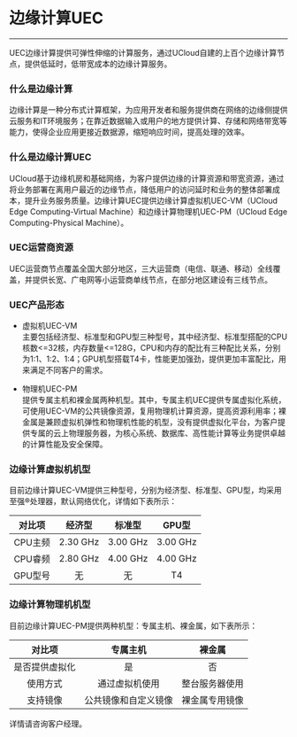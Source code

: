 # 边缘计算UEC
------
UEC边缘计算提供可弹性伸缩的计算服务，通过UCloud自建的上百个边缘计算节点，提供低延时，低带宽成本的边缘计算服务。



### 什么是边缘计算

边缘计算是一种分布式计算框架，为应用开发者和服务提供商在网络的边缘侧提供云服务和IT环境服务；在靠近数据输入或用户的地方提供计算、存储和网络带宽等能力，使得企业应用更接近数据源，缩短响应时间，提高处理的效率。




###  什么是边缘计算UEC
UCloud基于边缘机房和基础网络，为客户提供边缘的计算资源和带宽资源，通过将业务部署在离用户最近的边缘节点，降低用户的访问延时和业务的整体部署成本，提升业务服务质量。边缘计算UEC提供边缘计算虚拟机UEC-VM（UCloud Edge Computing-Virtual Machine）和边缘计算物理机UEC-PM（UCloud Edge Computing-Physical Machine）。




### UEC运营商资源
UEC运营商节点覆盖全国大部分地区，三大运营商（电信、联通、移动）全线覆盖，并提供长宽、广电网等小运营商单线节点，在部分地区建设有三线节点。




### UEC产品形态  
- 虚拟机UEC-VM   
主要包括经济型、标准型和GPU型三种型号，其中经济型、标准型搭配的CPU核数<=32核，内存数量<=128G，CPU和内存的配比有三种配比关系，分别为1:1、1:2、1:4；GPU机型搭载T4卡，性能更加强劲，提供更加丰富配比，用来满足不同客户的需求。

- 物理机UEC-PM   
提供专属主机和裸金属两种机型。其中，专属主机UEC提供专属虚拟化系统，可使用UEC-VM的公共镜像资源，复用物理机计算资源，提高资源利用率；裸金属是兼顾虚拟机弹性和物理机性能的机型，没有提供虚拟化平台，为客户提供专属的云上物理服务器，为核心系统、数据库、高性能计算等业务提供卓越的计算性能及安全保障。



### 边缘计算虚拟机机型

目前边缘计算UEC-VM提供三种型号，分别为经济型、标准型、GPU型，均采用至强®处理器，默认网络优化，详情如下表所示：

| 对比项  |  经济型  |  标准型  |  GPU型   |
| :-----: | :------: | :------: | :------: |
| CPU主频 | 2.30 GHz | 3.00 GHz | 3.00 GHz |
| CPU睿频 | 2.80 GHz | 4.00 GHz | 4.00 GHz |
| GPU型号 |    无    |    无    |    T4    |



### 边缘计算物理机机型

目前边缘计算UEC-PM提供两种机型：专属主机、裸金属，如下表所示：

|     对比项     |       专属主机       |     裸金属     |
| :------------: | :------------------: | :------------: |
| 是否提供虚拟化 |          是          |       否       |
|    使用方式    |    通过虚拟机使用    | 整台服务器使用 |
|    支持镜像    | 公共镜像和自定义镜像 | 裸金属专用镜像 |

详情请咨询客户经理。


